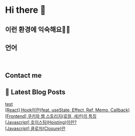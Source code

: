# Hi there 👋

## 이런 환경에 익숙해요✍🏼

## 언어

<p>
  <img alt="" src= "https://img.shields.io/badge/JavaScript-F7DF1E?style=flat-square&logo=JavaScript&logoColor=white"/> 
  <img alt="" src= "https://img.shields.io/badge/TypeScript-black?logo=typescript&logoColor=blue"/>
</p>

## Contact me

## 📕 Latest Blog Posts

<a href=https://dev-district.tistory.com/85>test</a></br><a href=https://dev-district.tistory.com/83>[React] Hook이란(feat. useState, Effect, Ref, Memo, Callback)</a></br><a href=https://dev-district.tistory.com/82>[Frontend] 쿠키와 웹 스토리지(로컬, 세션)의 특징</a></br><a href=https://dev-district.tistory.com/70>[Javascript] 호이스팅(Hoisting)이란?</a></br><a href=https://dev-district.tistory.com/81>[Javascript] 클로저(Closure)란</a></br>